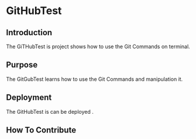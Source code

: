 # GitHubTest
## Introduction
The GiTHubTest is project shows how to use the Git Commands on terminal.
## Purpose
The GitGubTest learns how to use the Git Commands and manipulation it.
## Deployment
The GitHubTest is can be deployed . 
## How To Contribute

